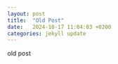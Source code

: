 ```yaml
---
layout: post
title:  "Old Post"
date:   2024-10-17 11:04:03 +0200
categories: jekyll update
---
```

old post

